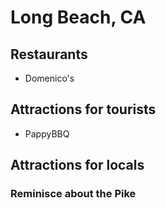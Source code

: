 # Long Beach, CA
## Restaurants
- Domenico's
## Attractions for tourists
- PappyBBQ
## Attractions for locals
### Reminisce about the Pike
